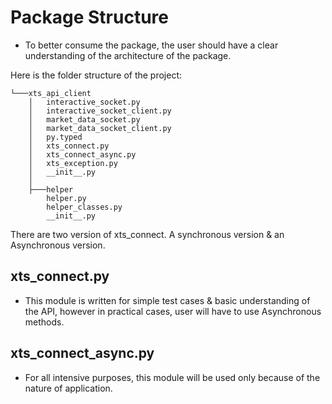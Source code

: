# Package Structure
* To better consume the package, the user should have a clear understanding of the architecture of the package.

Here is the folder structure of the project:

```
└───xts_api_client
    │   interactive_socket.py
    │   interactive_socket_client.py
    │   market_data_socket.py
    │   market_data_socket_client.py
    │   py.typed
    │   xts_connect.py
    │   xts_connect_async.py
    │   xts_exception.py
    │   __init__.py
    │   
    ├───helper
        helper.py
        helper_classes.py
        __init__.py
```

There are two version of xts_connect. A synchronous version & an Asynchronous version.

## xts_connect.py
* This module is written for simple test cases & basic understanding of the API, however in practical cases, user will have to use Asynchronous methods.
## xts_connect_async.py
* For all intensive purposes, this module will be used only because of the nature of application.